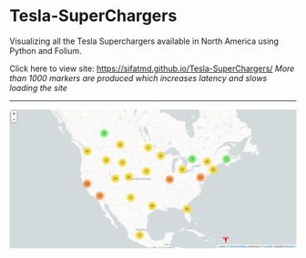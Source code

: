 # Tesla-SuperChargers
Visualizing all the Tesla Superchargers available in North America using Python and Folium.

Click here to view site: https://sifatmd.github.io/Tesla-SuperChargers/
*More than 1000 markers are produced which increases latency and slows loading the site*

---

![tesla superchargers in US gif](tesla.gif)
